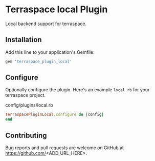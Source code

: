 # Terraspace local Plugin

Local backend support for terraspace.

## Installation

Add this line to your application's Gemfile:

```ruby
gem 'terraspace_plugin_local'
```

## Configure

Optionally configure the plugin. Here's an example `local.rb` for your terraspace project.

config/plugins/local.rb

```ruby
TerraspacePluginLocal.configure do |config|
end
```

## Contributing

Bug reports and pull requests are welcome on GitHub at https://github.com/<ADD_URL_HERE>.
